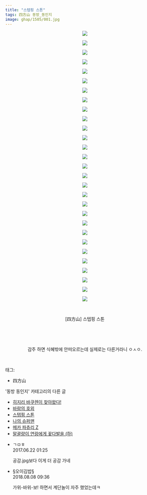 ```yaml
---
title: "스텝핑 스톤"
tags: 四方山 동방_동인지
image: ghap/1505/001.jpg
---
```

<div class="article">
<p style="text-align: center; clear: none; float: none;"><img src="{{ site.nasurl }}/ghap/1505/001.jpg"/></p>
<p style="text-align: center; clear: none; float: none;"><img src="{{ site.nasurl }}/ghap/1505/002.jpg"/></p>
<p style="text-align: center; clear: none; float: none;"><img src="{{ site.nasurl }}/ghap/1505/003.jpg"/></p>
<p style="text-align: center; clear: none; float: none;"><img src="{{ site.nasurl }}/ghap/1505/004.jpg"/></p>
<p style="text-align: center; clear: none; float: none;"><img src="{{ site.nasurl }}/ghap/1505/005.jpg"/></p>
<p style="text-align: center; clear: none; float: none;"><img src="{{ site.nasurl }}/ghap/1505/006.jpg"/></p>
<p style="text-align: center; clear: none; float: none;"><img src="{{ site.nasurl }}/ghap/1505/007.jpg"/></p>
<p style="text-align: center; clear: none; float: none;"><img src="{{ site.nasurl }}/ghap/1505/008.jpg"/></p>
<p style="text-align: center; clear: none; float: none;"><img src="{{ site.nasurl }}/ghap/1505/009.jpg"/></p>
<p style="text-align: center; clear: none; float: none;"><img src="{{ site.nasurl }}/ghap/1505/010.jpg"/></p>
<p style="text-align: center; clear: none; float: none;"><img src="{{ site.nasurl }}/ghap/1505/011.jpg"/></p>
<p style="text-align: center; clear: none; float: none;"><img src="{{ site.nasurl }}/ghap/1505/012.jpg"/></p>
<p style="text-align: center; clear: none; float: none;"><img src="{{ site.nasurl }}/ghap/1505/013.jpg"/></p>
<p style="text-align: center; clear: none; float: none;"><img src="{{ site.nasurl }}/ghap/1505/014.jpg"/></p>
<p style="text-align: center; clear: none; float: none;"><img src="{{ site.nasurl }}/ghap/1505/015.jpg"/></p>
<p style="text-align: center; clear: none; float: none;"><img src="{{ site.nasurl }}/ghap/1505/016.jpg"/></p>
<p style="text-align: center; clear: none; float: none;"><img src="{{ site.nasurl }}/ghap/1505/017.jpg"/></p>
<p style="text-align: center; clear: none; float: none;"><img src="{{ site.nasurl }}/ghap/1505/018.jpg"/></p>
<p style="text-align: center; clear: none; float: none;"><img src="{{ site.nasurl }}/ghap/1505/019.jpg"/></p>
<p style="text-align: center; clear: none; float: none;"><img src="{{ site.nasurl }}/ghap/1505/020.jpg"/></p>
<p style="text-align: center; clear: none; float: none;"><img src="{{ site.nasurl }}/ghap/1505/021.jpg"/></p>
<p style="text-align: center; clear: none; float: none;"><img src="{{ site.nasurl }}/ghap/1505/022.jpg"/></p>
<p style="text-align: center; clear: none; float: none;"><img src="{{ site.nasurl }}/ghap/1505/023.jpg"/></p>
<p style="text-align: center; clear: none; float: none;"><img src="{{ site.nasurl }}/ghap/1505/024.jpg"/></p>
<p style="text-align: center; clear: none; float: none;"><img src="{{ site.nasurl }}/ghap/1505/025.jpg"/></p>
<p style="text-align: center; clear: none; float: none;"><img src="{{ site.nasurl }}/ghap/1505/026.jpg"/></p>
<p style="text-align: center; clear: none; float: none;"><img src="{{ site.nasurl }}/ghap/1505/027.jpg"/></p>
<p style="text-align: center; clear: none; float: none;"><img src="{{ site.nasurl }}/ghap/1505/028.jpg"/></p>
<p style="text-align: center; clear: none; float: none;"><img src="{{ site.nasurl }}/ghap/1505/029.jpg"/></p>
<p style="text-align: center; clear: none; float: none;"><br/></p>
<p style="text-align: center; clear: none; float: none;">[四方山] 스텝핑 스톤</p>
<p style="text-align: center; clear: none; float: none;"><br/></p>
<p style="text-align: center; clear: none; float: none;"><br/></p>
<p style="text-align: center; clear: none; float: none;">감주 하면 식혜밖에 안떠오르는데 실제로는 다른거라니 ㅇㅅㅇ.</p>
<p><br/></p>
</div><div class="tagTrail">
<p>태그: </p>
<ul>
<li>四方山</li>
</ul>
</div><div class="another">
<p>'동방 동인지' 카테고리의 다른 글</p>
<ul>
<li><a href="/2016-08-11-ghap_1507">히지리 바쿠렌이 찾아왔다!</a></li>
<li><a href="/2016-08-11-ghap_1506">바람의 호외</a></li>
<li><a href="/2016-08-11-ghap_1505">스텝핑 스톤</a></li>
<li><a href="/2016-08-11-ghap_1503">나의 슈퍼맨</a></li>
<li><a href="/2016-08-11-ghap_1502">메카 파츄리 Z</a></li>
<li><a href="/2016-08-11-ghap_1501">말괄량이 연랑에게 꽃다발을 (하)</a></li>
</ul>
</div><div class="cb_module cb_fluid">
<div class="cb_wrt cb_profile">
<div class="comment">
<ul>
<li class="cb_thumb_off" id="comment15019306">
<div class="cb_comment_area">
<div class="cb_info_area">
<div class="cb_section">
<span class="cb_nick_name">ㄱㅁㅎ</span>
</div>
<div class="cb_section">
<span class="cb_date">2017.06.22 01:25 </span>
</div>
</div>
<div class="cb_dsc_comment">
<p class="cb_dsc">
											공감.jpg보다 이게 더 공감 가네
										</p>
</div>
</div></li>
<li class="cb_thumb_off" id="comment15303288">
<div class="cb_comment_area">
<div class="cb_info_area">
<div class="cb_section">
<span class="cb_nick_name">§오이김밥§</span>
</div>
<div class="cb_section">
<span class="cb_date">2018.08.08 09:36 </span>
</div>
</div>
<div class="cb_dsc_comment">
<p class="cb_dsc">
											가위-바위-보! 하면서 계단놀이 자주 했었는데ㅋ
										</p>
</div>
</div></li>
</ul>
</div>
</div><!-- commentList close -->
</div>
<br/>
<p id="refer"></p>
<br/>
